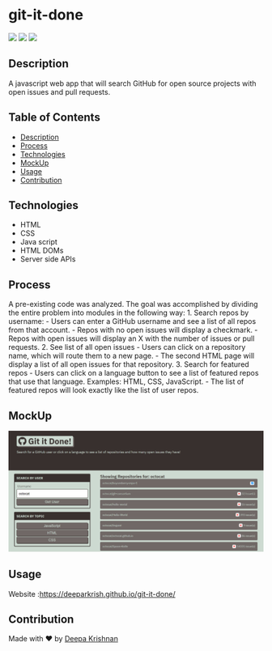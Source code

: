 # git-it-done
  <p align="left">
    <img src="https://img.shields.io/github/repo-size/deeparkrish/git-it-done" />
    <img src="https://img.shields.io/github/issues/deeparkrish/git-it-done" />
    <img src="https://img.shields.io/github/last-commit/deeparkrish/git-it-done" >   
  </p>
  
## Description
  A javascript web app that will search GitHub for open source projects with open issues and pull requests.
  
## Table of Contents 
  * [Description](#description)
  * [Process](#process)
  * [Technologies](#technologies)
  * [MockUp](#mockup)
  * [Usage](#usage)
  * [Contribution](#contribution)


## Technologies
   *  HTML
   *  CSS
   *  Java script
   *  HTML DOMs
   *  Server side APIs


## Process
 A pre-existing code was analyzed.
 The goal was accomplished by dividing the entire problem into modules in the following way:
        1. Search repos by username:
          - Users can enter a GitHub username and see a list of all repos from that account.
          - Repos with no open issues will display a checkmark.
          - Repos with open issues will display an X with the number of issues or pull requests.
        2. See list of all open issues
          - Users can click on a repository name, which will route them to a new page.
          - The second HTML page will display a list of all open issues for that repository.
        3. Search for featured repos
            - Users can click on a language button to see a list of featured repos that use that language.
              Examples: HTML, CSS, JavaScript. 
            - The list of featured repos will look exactly like the list of user repos.

## MockUp
  ![image](https://github.com/Deeparkrish/git-it-done/blob/main/module-6-starter/assets/100-final-app.jpeg)

## Usage 
 Website :https://deeparkrish.github.io/git-it-done/

## Contribution
Made with ❤️ by [Deepa Krishnan](https://deeparkrish.github.io/git-it-done/)
